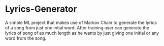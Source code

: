# Lyrics-Generator <br>
A simple ML project that makes use of Markov Chain to generate the lyrics of a song from just one intial word. After training user can generate the lyrics of song of as much length as he wants by just giving one initial or any word from the song. 
